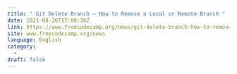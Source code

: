 ```yaml
---
title: " Git Delete Branch – How to Remove a Local or Remote Branch "
date: 2021-08-26T17:00:36Z
link: https://www.freecodecamp.org/news/git-delete-branch-how-to-remove-a-local-or-remote-branch/?utm_medium=RSS&utm_source=news.12bit.vn
site: www.freecodecamp.org/news
language: English
category:
  -   
draft: false
---
```

